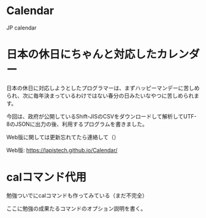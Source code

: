 # Calendar

JP calendar

# 日本の休日にちゃんと対応したカレンダー

日本の休日に対応しようとしたプログラマーは、まずハッピーマンデーに苦しめられ、次に毎年決まっているわけではない春分の日みたいなやつに苦しめられます。

今回は、政府が公開しているShift-JISのCSVをダウンロードして解析してUTF-8のJSONに出力の後、利用するプログラムを書きました。

Web版に関しては更新忘れてたら連絡して（）

Web版: https://lapistech.github.io/Calendar/

# calコマンド代用

勉強ついでにcalコマンドも作ってみている（まだ不完全）

ここに勉強の成果たるコマンドのオプション説明を書く。
